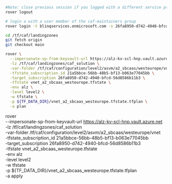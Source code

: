 
```bash
#Note: close previous session if you logged with a different service principal using --impersonate-sp-from-keyvault-url
rover logout

# login a with a user member of the caf-maintainers group
rover login -t blinqservices.onmicrosoft.com -s 26fa8950-d742-4940-bfcd-56d8586b11b3

cd /tf/caf/landingzones
git fetch origin
git checkout main

rover \
  --impersonate-sp-from-keyvault-url https://alz-kv-scl-hnp.vault.azure.net \
  -lz /tf/caf/landingzones/caf_solution \
  -var-folder /tf/caf/configuration/level2/asvm/a2_sbcaas/westeurope/vnet \
  -tfstate_subscription_id 21a5bbce-56bb-48b5-bf13-b063e77045bb \
  -target_subscription 26fa8950-d742-4940-bfcd-56d8586b11b3 \
  -tfstate vnet_a2_sbcaas_westeurope.tfstate \
  -env alz \
  -level level2 \
  -w tfstate \
  -p ${TF_DATA_DIR}/vnet_a2_sbcaas_westeurope.tfstate.tfplan \
  -a plan

```

rover \
  --impersonate-sp-from-keyvault-url https://alz-kv-scl-hnp.vault.azure.net \
  -lz /tf/caf/landingzones/caf_solution \
  -var-folder /tf/caf/configuration/level2/asvm/a2_sbcaas/westeurope/vnet \
  -tfstate_subscription_id 21a5bbce-56bb-48b5-bf13-b063e77045bb \
  -target_subscription 26fa8950-d742-4940-bfcd-56d8586b11b3 \
  -tfstate vnet_a2_sbcaas_westeurope.tfstate \
  -env alz \
  -level level2 \
  -w tfstate \
  -p ${TF_DATA_DIR}/vnet_a2_sbcaas_westeurope.tfstate.tfplan \
  -a apply